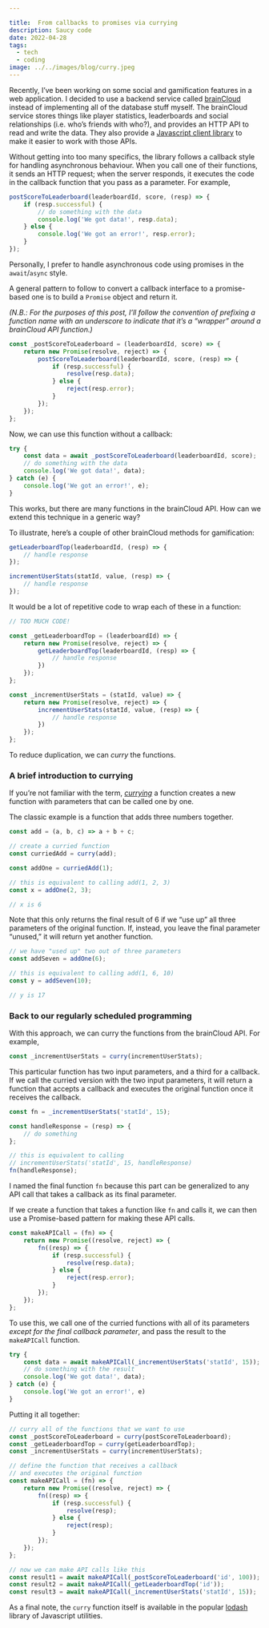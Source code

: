 ```yaml
---

title:  From callbacks to promises via currying
description: Saucy code
date: 2022-04-28
tags:
  - tech
  - coding
image: ../../images/blog/curry.jpeg
---
```


Recently, I’ve been working on some social and gamification features in a web application. I decided to use a backend service called [brainCloud][1] instead of implementing all of the database stuff myself. The brainCloud service stores things like player statistics, leaderboards and social relationships (i.e. who’s friends with who?), and provides an HTTP API to read and write the data. They also provide a [Javascript client library][2] to make it easier to work with those APIs.

Without getting into too many specifics, the library follows a callback style for handling asynchronous behaviour. When you call one of their functions, it sends an HTTP request; when the server responds, it executes the code in the callback function that you pass as a parameter. For example,

```javascript
postScoreToLeaderboard(leaderboardId, score, (resp) => {
	if (resp.successful) {
		// do something with the data
		console.log('We got data!', resp.data);
	} else {
		console.log('We got an error!', resp.error);
	}
});
```

Personally, I prefer to handle asynchronous code using promises in the `await`/`async` style.

A general pattern to follow to convert a callback interface to a promise-based one is to build a `Promise` object and return it.

_(N.B.: For the purposes of this post, I’ll follow the convention of prefixing a function name with an underscore to indicate that it’s a “wrapper” around a brainCloud API function.)_

```javascript
const _postScoreToLeaderboard = (leaderboardId, score) => {
	return new Promise(resolve, reject) => {
		postScoreToLeaderboard(leaderboardId, score, (resp) => {
			if (resp.successful) {
				resolve(resp.data);
			} else {
				reject(resp.error);
			}
		});
	});
};
```

Now, we can use this function without a callback:

```javascript
try {
	const data = await _postScoreToLeaderboard(leaderboardId, score);
	// do something with the data
	console.log('We got data!', data);
} catch (e) {
	console.log('We got an error!', e);
}
```

This works, but there are many functions in the brainCloud API. How can we extend this technique in a generic way?

To illustrate, here’s a couple of other brainCloud methods for gamification:

```javascript
getLeaderboardTop(leaderboardId, (resp) => {
	// handle response
});

incrementUserStats(statId, value, (resp) => {
	// handle response
});
```

It would be a lot of repetitive code to wrap each of these in a function:

```javascript
// TOO MUCH CODE!

const _getLeaderboardTop = (leaderboardId) => {
	return new Promise(resolve, reject) => {
		getLeaderboardTop(leaderboardId, (resp) => {
			// handle response
		})
	});
};

const _incrementUserStats = (statId, value) => {
	return new Promise(resolve, reject) => {
		incrementUserStats(statId, value, (resp) => {
			// handle response
		})
	});
};
```

To reduce duplication, we can _curry_ the functions.

### A brief introduction to currying

If you’re not familiar with the term, [_currying_][3] a function creates a new function with parameters that can be called one by one.

The classic example is a function that adds three numbers together.

```javascript
const add = (a, b, c) => a + b + c;

// create a curried function
const curriedAdd = curry(add);

const addOne = curriedAdd(1);

// this is equivalent to calling add(1, 2, 3)
const x = addOne(2, 3);

// x is 6
```

Note that this only returns the final result of 6 if we “use up” all three parameters of the original function. If, instead, you leave the final parameter “unused,” it will return yet another function.

```javascript
// we have "used up" two out of three parameters
const addSeven = addOne(6);

// this is equivalent to calling add(1, 6, 10)
const y = addSeven(10);

// y is 17
```

### Back to our regularly scheduled programming

With this approach, we can curry the functions from the brainCloud API. For example,

```javascript
const _incrementUserStats = curry(incrementUserStats);
```

This particular function has two input parameters, and a third for a callback. If we call the curried version with the two input parameters, it will return a function that accepts a callback and executes the original function once it receives the callback.

```javascript
const fn = _incrementUserStats('statId', 15);

const handleResponse = (resp) => {
	// do something
};

// this is equivalent to calling 
// incrementUserStats('statId', 15, handleResponse)
fn(handleResponse);
```

I named the final function `fn` because this part can be generalized to any API call that takes a callback as its final parameter.

If we create a function that takes a function like `fn` and calls it, we can then use a Promise-based pattern for making these API calls.

```javascript
const makeAPICall = (fn) => {
	return new Promise((resolve, reject) => {
		fn((resp) => {
			if (resp.successful) {
				resolve(resp.data);
			} else {
				reject(resp.error);
			}
		});
	});
};
```

To use this, we call one of the curried functions with all of its parameters _except for the final callback parameter_, and pass the result to the `makeAPICall` function.

```javascript
try {
	const data = await makeAPICall(_incrementUserStats('statId', 15));
	// do something with the result
	console.log('We got data!', data);
} catch (e) {
	console.log('We got an error!', e)
}
```

Putting it all together:

```javascript
// curry all of the functions that we want to use
const _postScoreToLeaderboard = curry(postScoreToLeaderboard);
const _getLeaderboardTop = curry(getLeaderboardTop);
const _incrementUserStats = curry(incrementUserStats);

// define the function that receives a callback 
// and executes the original function
const makeAPICall = (fn) => {
	return new Promise((resolve, reject) => {
		fn((resp) => {
			if (resp.successful) {
				resolve(resp);
			} else {
				reject(resp);
			}
		});
	});
};

// now we can make API calls like this
const result1 = await makeAPICall(_postScoreToLeaderboard('id', 100));
const result2 = await makeAPICall(_getLeaderboardTop('id'));
const result3 = await makeAPICall(_incrementUserStats('statId', 15));
```

As a final note, the `curry` function itself is available in the popular [lodash][4] library of Javascript utilities.

[1]:	https://getbraincloud.com/
[2]:	https://github.com/getbraincloud/braincloud-js
[3]:	https://en.wikipedia.org/wiki/Currying
[4]:	https://lodash.com/docs/4.17.15#curry